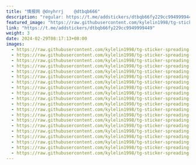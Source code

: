 ```yaml
---
title: "情报网 @dnyhrrj    @dtbqb666"
description: "regular: https://t.me/addstickers/dtbqb66fy229cc9949999449"
featured_image: "https://raw.githubusercontent.com/kylelin1998/tg-sticker-spreading-worldwide-images/main/img/0e4aa643-e14d-4b73-b3fe-b0604035288e.jpg"
link: "https://t.me/addstickers/dtbqb66fy229cc9949999449"
weight: 3
date: 2024-02-29T08:17:13+08:00
images:
  - https://raw.githubusercontent.com/kylelin1998/tg-sticker-spreading-worldwide-images/main/img/0e4aa643-e14d-4b73-b3fe-b0604035288e.jpg
  - https://raw.githubusercontent.com/kylelin1998/tg-sticker-spreading-worldwide-images/main/img/7a2afbae-8562-4f66-a208-174a5cd6cefb.jpg
  - https://raw.githubusercontent.com/kylelin1998/tg-sticker-spreading-worldwide-images/main/img/02915a0d-068a-471a-9580-c1959d40fe45.jpg
  - https://raw.githubusercontent.com/kylelin1998/tg-sticker-spreading-worldwide-images/main/img/c85c923b-a750-48ef-beef-43ad79a61f36.jpg
  - https://raw.githubusercontent.com/kylelin1998/tg-sticker-spreading-worldwide-images/main/img/765303bc-ba2d-4f6f-95fb-79632c930a82.jpg
  - https://raw.githubusercontent.com/kylelin1998/tg-sticker-spreading-worldwide-images/main/img/aabb56cd-c416-4cbd-b9d1-efd37d7c5114.jpg
  - https://raw.githubusercontent.com/kylelin1998/tg-sticker-spreading-worldwide-images/main/img/fb62e073-ce89-49c4-b4bd-7acd656577a9.jpg
  - https://raw.githubusercontent.com/kylelin1998/tg-sticker-spreading-worldwide-images/main/img/c19e688f-a5fe-4582-b01a-43cde32d09df.jpg
  - https://raw.githubusercontent.com/kylelin1998/tg-sticker-spreading-worldwide-images/main/img/849d75c5-2b9a-412f-a0aa-6450a2f4bc0d.jpg
  - https://raw.githubusercontent.com/kylelin1998/tg-sticker-spreading-worldwide-images/main/img/34e1c10f-b6c5-45e2-ac72-df238f035f6f.jpg
  - https://raw.githubusercontent.com/kylelin1998/tg-sticker-spreading-worldwide-images/main/img/6ffef6df-b71f-43e7-8b16-b6b53722da2f.jpg
  - https://raw.githubusercontent.com/kylelin1998/tg-sticker-spreading-worldwide-images/main/img/b77b0421-3e37-4bdc-883d-9494d4397b03.jpg
  - https://raw.githubusercontent.com/kylelin1998/tg-sticker-spreading-worldwide-images/main/img/3486cc2e-7248-469a-8ad6-e10a90d0150f.jpg
  - https://raw.githubusercontent.com/kylelin1998/tg-sticker-spreading-worldwide-images/main/img/9942020c-d012-491c-84ea-9c74992b690b.jpg
  - https://raw.githubusercontent.com/kylelin1998/tg-sticker-spreading-worldwide-images/main/img/db891206-d13d-4d94-af2e-e571fb115dde.jpg
  - https://raw.githubusercontent.com/kylelin1998/tg-sticker-spreading-worldwide-images/main/img/9220a17b-18b2-41bb-b7c2-388273271b29.jpg
  - https://raw.githubusercontent.com/kylelin1998/tg-sticker-spreading-worldwide-images/main/img/de1a3c87-9eab-4242-8d9f-54dd2945f33c.jpg
  - https://raw.githubusercontent.com/kylelin1998/tg-sticker-spreading-worldwide-images/main/img/4bd79dba-167c-4fad-9f71-fdd9e2d559e4.jpg
  - https://raw.githubusercontent.com/kylelin1998/tg-sticker-spreading-worldwide-images/main/img/3df8e14b-0866-4829-b6c0-174361b72390.jpg
  - https://raw.githubusercontent.com/kylelin1998/tg-sticker-spreading-worldwide-images/main/img/a9ce8662-1202-4e34-a437-b71c7c2ab887.jpg
---
```


